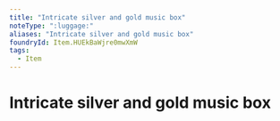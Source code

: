 ```yaml
---
title: "Intricate silver and gold music box"
noteType: ":luggage:"
aliases: "Intricate silver and gold music box"
foundryId: Item.HUEkBaWjre0mwXmW
tags:
  - Item
---
```


# Intricate silver and gold music box
